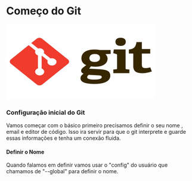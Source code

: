 <h1> Começo do Git </h1>

<img src="Imagens De Ilustração/Git Logo.jpeg" width="400px  " height="200px">

<h3> Configuração inicial do Git</h3>

<p>Vamos começar com o básico primeiro precisamos definir o seu nome , email e editor de código. Isso ira servir para que o git interprete e guarde essas informações e tenha um conexão fluida.</p>

<h4>Definir o Nome</h4>
<p>Quando falamos em definir vamos usar o "config" do usuário que chamamos de "--global" para definir o nome.</p>
<img src="">

